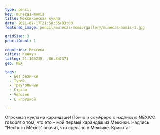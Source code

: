 ```yaml
---
type: pencil
key: munecas-momis
title: Мексиканская кукла
date: 2021-07-17T21:50:55+03:00
featured_image: pencil/munecas-momis/gallery/munecas-momis-1.jpg

gridSize: 3
pencilCount: 1

countries: Мексика
cities: Канкун
latlng: 21.166239, -86.842371
geo: MEX

tags:
  - Без резинки
  - Тупой
  - Треугольный
  - Страна
  - Человек
  - С игрушкой

---
```


Огромная кукла на карандаше! Пончо и сомбреро с надписью MEXICO говорят о том, что это – мой первый карандаш из Мексики. Надпись "Hecho in México" значит, что сделано в Мексике. Красота!
